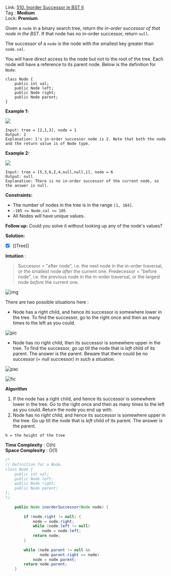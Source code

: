 Link: [510. Inorder Successor in BST II](https://leetcode.com/problems/inorder-successor-in-bst-ii/) <br>
Tag : **Medium**<br>
Lock: **Premium**

Given a `node` in a binary search tree, return _the in-order successor of that node in the BST_. If that node has no in-order successor, return `null`.

The successor of a `node` is the node with the smallest key greater than `node.val`.

You will have direct access to the node but not to the root of the tree. Each node will have a reference to its parent node. Below is the definition for `Node`:

```
class Node {
    public int val;
    public Node left;
    public Node right;
    public Node parent;
}
```

**Example 1:**

![](https://assets.leetcode.com/uploads/2019/01/23/285_example_1.PNG)
```
Input: tree = [2,1,3], node = 1
Output: 2
Explanation: 1's in-order successor node is 2. Note that both the node and the return value is of Node type.
```

**Example 2:**

![](https://assets.leetcode.com/uploads/2019/01/23/285_example_2.PNG)
```
Input: tree = [5,3,6,2,4,null,null,1], node = 6
Output: null
Explanation: There is no in-order successor of the current node, so the answer is null.
```

**Constraints:**
-   The number of nodes in the tree is in the range `[1, 104]`.
-   `-105 <= Node.val <= 105`
-   All Nodes will have unique values.

**Follow up:** Could you solve it without looking up any of the node's values?

**Solution:**

- [x] [[Tree]]

**Intuition** :

> Successor = "after node", i.e. the next node in the in-order traversal, or the smallest node _after_ the current one.
> Predecessor = "before node", i.e. the previous node in the in-order traversal, or the largest node _before_ the current one.

![img](https://leetcode.com/problems/inorder-successor-in-bst-ii/Figures/510/succ.png)  
  
There are two possible situations here :
-   Node has a right child, and hence its successor is somewhere lower in the tree. To find the successor, go to the right once and then as many times to the left as you could.

![pic](https://leetcode.com/problems/inorder-successor-in-bst-ii/Figures/510/right_child2.png)

-   Node has no right child, then its successor is somewhere upper in the tree. To find the successor, go up till the node that is _left_ child of its parent. The answer is the parent. Beware that there could be no successor (= null successor) in such a situation.

![pac](https://leetcode.com/problems/inorder-successor-in-bst-ii/Figures/510/case.png)

![fic](https://leetcode.com/problems/inorder-successor-in-bst-ii/Figures/510/casenull.png)

**Algorithm**
1.  If the node has a right child, and hence its successor is somewhere lower in the tree. Go to the right once and then as many times to the left as you could. Return the node you end up with.
2.  Node has no right child, and hence its successor is somewhere upper in the tree. Go up till the node that is _left_ child of its parent. The answer is the parent.

```
h = the height of the tree
```
**Time Complexity** : O(h)<br>
**Space Complexity** : O(1)

```java
/*
// Definition for a Node.
class Node {
    public int val;
    public Node left;
    public Node right;
    public Node parent;
};
*/

    public Node inorderSuccessor(Node node) {
        
        if (node.right != null) {
            node = node.right;
            while (node.left != null)
                node = node.left;
            return node;
        }
        
        while (node.parent != null && 
               node.parent.right == node)
            node = node.parent;
        return node.parent;
    }
```


